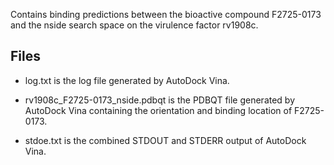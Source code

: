 Contains binding predictions between the bioactive compound F2725-0173 and the nside search space on the virulence factor rv1908c.

## Files

- log.txt is the log file generated by AutoDock Vina.

- rv1908c_F2725-0173_nside.pdbqt is the PDBQT file generated by AutoDock Vina containing the orientation and binding location of F2725-0173.

- stdoe.txt is the combined STDOUT and STDERR output of AutoDock Vina.

